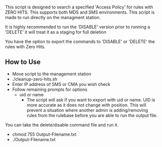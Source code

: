 This script is designed to search a specified 'Access Policy' for rules with ZERO HITS. This supports both MDS and SMS environments. This script is made to run directly on the managment station.

It is highly recommended to run the 'DISABLE' version prior to running a 'DELETE' it will treat it as a staging for full deletion

You have the option to export the commands to 'DISABLE' or 'DELETE' the rules with Zero Hits.

## How to Use ##
 - Move script to the management station
 - ./cleanup-zero-hits.sh
  - Enter IP address of SMS or CMA you wish check
  - Follow remaining prompts for options
    - uid or name
      - The script will ask if you want to export with uid or name. UID is more accurate as it does not change with position.   This will prevent a situation where another admin is adding/removing rules from the rulebase before you are able to run the output file.

You can take the delete/disable command file and run it.
  - chmod 755 Output-Filename.txt
  - ./Output-Filename.txt
